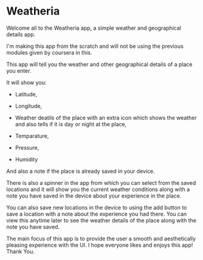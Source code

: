 # Weatheria

Welcome all to the Weatheria app, a simple weather and geographical details app.

I'm making this app from the scratch and will not be using the previous modules given by coursera in this.

This app will tell you the weather and other geographical details of a place you enter.

It will show you:

* Latitude, 
* Longitude,
* Weather deatils of the place with an extra icon which shows the weather and also tells
if it is day or night at the place,

* Temparature,

* Pressure,

* Humidity

And also a note if the place is already saved in your device.

There is also a spinner in the app from which you can select from the saved locations and
it will show you the current weather conditions along with a note you have saved in the
device about your experience in the place.

You can also save new locations in the device to using the add button to save a location with
a note about the experience you had there. You can view this anytime later to see the weather
details of the place along with the note you have saved.

The main focus of this app is to provide the user a smooth and aesthetically pleasing experience with the UI.
I hope everyone likes and enjoys this app! Thank You.
